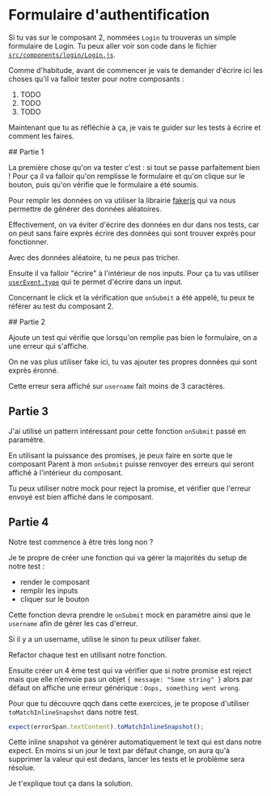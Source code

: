 # Formulaire d'authentification

Si tu vas sur le composant 2, nommées `Login` tu trouveras un simple formulaire de Login.
Tu peux aller voir son code dans le fichier [`src/components/login/Login.js`](src/components/login/Login.js).

Comme d'habitude, avant de commencer je vais te demander d'écrire ici les choses qu'il
va falloir tester pour notre composants :

1. TODO
2. TODO
3. TODO

Maintenant que tu as réfléchie à ça, je vais te guider sur les tests à écrire et comment
les faires.

## Partie 1

La première chose qu'on va tester c'est : si tout se passe parfaitement bien !
Pour ça il va falloir qu'on remplisse le formulaire et qu'on clique sur le bouton, puis
qu'on vérifie que le formulaire a été soumis.

Pour remplir les données on va utiliser la librairie [fakerjs](https://fakerjs.dev/guide/)
qui va nous permettre de générer des données aléatoires.

Effectivement, on va éviter d'écrire des données en dur dans nos tests, car on peut
sans faire exprès écrire des données qui sont trouver exprès pour fonctionner.

Avec des données aléatoire, tu ne peux pas tricher.

Ensuite il va falloir "écrire" à l'intérieur de nos inputs. Pour ça tu vas utiliser
[`userEvent.type`](https://testing-library.com/docs/ecosystem-user-event/#typeelement-text-options)
qui te permet d'écrire dans un input.

Concernant le click et la vérification que `onSubmit` a été appelé, tu peux te référer
au test du composant 2.

## Partie 2

Ajoute un test qui vérifie que lorsqu'on remplie pas bien le formulaire, on a une erreur
qui s'affiche.

On ne vas plus utiliser fake ici, tu vas ajouter tes propres données qui sont exprès éronné.

Cette erreur sera affiché sur `username` fait moins de 3 caractères.

## Partie 3

J'ai utilisé un pattern intéressant pour cette fonction `onSubmit` passé en paramètre.

En utilisant la puissance des promises, je peux faire en sorte que le composant Parent
à mon `onSubmit` puisse renvoyer des erreurs qui seront affiché à l'intérieur du composant.

Tu peux utiliser notre mock pour reject la promise, et vérifier que l'erreur envoyé est bien
affiché dans le composant.

## Partie 4

Notre test commence à être très long non ?

Je te propre de créer une fonction qui va gérer la majorités du setup de notre test :

- render le composant
- remplir les inputs
- cliquer sur le bouton

Cette fonction devra prendre le `onSubmit` mock en paramètre ainsi que le `username` afin
de gérer les cas d'erreur.

Si il y a un username, utilise le sinon tu peux utiliser faker.

Refactor chaque test en utilisant notre fonction.

Ensuite créer un 4 ème test qui va vérifier que si notre promise est reject mais que
elle n’envoie pas un objet `{ message: "Some string" }` alors par défaut on affiche
une erreur générique : `Oops, something went wrong`.

Pour que tu découvre qqch dans cette exercices, je te propose d'utiliser `toMatchInlineSnapshot`
dans notre test.

```ts
expect(errorSpan.textContent).toMatchInlineSnapshot();
```

Cette inline snapshot va générer automatiquement le text qui est dans notre expect.
En moins si un jour le text par défaut change, on aura qu'à supprimer la valeur qui est dedans, lancer
les tests et le problème sera résolue.

Je t'explique tout ça dans la solution.
